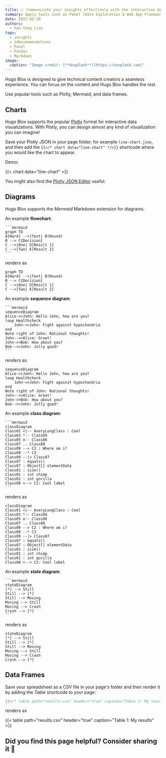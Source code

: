```yaml
---
title: 📈 Communicate your insights effectively with the interactive data visualizations that empower users
summary: Apply tools such as Panel (Data Exploration & Web App Framework for Python), Mermaid, and data frames.
date: 2022-02-28
authors:
  - han-teng_liao
tags:
  - insights
  - 👍Recommendations
  - Panel
  - Pandas
  - Markdown
image:
  caption: "Image credit: [**Unsplash**](https://unsplash.com)"
---
```


Hugo Blox is designed to give technical content creators a seamless experience. You can focus on the content and Hugo Blox handles the rest.

Use popular tools such as Plotly, Mermaid, and data frames.

## Charts

Hugo Blox supports the popular [Plotly](https://plot.ly/) format for interactive data visualizations. With Plotly, you can design almost any kind of visualization you can imagine!

Save your Plotly JSON in your page folder, for example `line-chart.json`, and then add the `{{</* chart data="line-chart" */>}}` shortcode where you would like the chart to appear.

Demo:

{{< chart data="line-chart" >}}

You might also find the [Plotly JSON Editor](http://plotly-json-editor.getforge.io/) useful.

## Diagrams

Hugo Blox supports the _Mermaid_ Markdown extension for diagrams.

An example **flowchart**:

    ```mermaid
    graph TD
    A[Hard] -->|Text| B(Round)
    B --> C{Decision}
    C -->|One| D[Result 1]
    C -->|Two| E[Result 2]
    ```

renders as

```mermaid
graph TD
A[Hard] -->|Text| B(Round)
B --> C{Decision}
C -->|One| D[Result 1]
C -->|Two| E[Result 2]
```

An example **sequence diagram**:

    ```mermaid
    sequenceDiagram
    Alice->>John: Hello John, how are you?
    loop Healthcheck
        John->>John: Fight against hypochondria
    end
    Note right of John: Rational thoughts!
    John-->>Alice: Great!
    John->>Bob: How about you?
    Bob-->>John: Jolly good!
    ```

renders as

```mermaid
sequenceDiagram
Alice->>John: Hello John, how are you?
loop Healthcheck
    John->>John: Fight against hypochondria
end
Note right of John: Rational thoughts!
John-->>Alice: Great!
John->>Bob: How about you?
Bob-->>John: Jolly good!
```

An example **class diagram**:

    ```mermaid
    classDiagram
    Class01 <|-- AveryLongClass : Cool
    Class03 *-- Class04
    Class05 o-- Class06
    Class07 .. Class08
    Class09 --> C2 : Where am i?
    Class09 --* C3
    Class09 --|> Class07
    Class07 : equals()
    Class07 : Object[] elementData
    Class01 : size()
    Class01 : int chimp
    Class01 : int gorilla
    Class08 <--> C2: Cool label
    ```

renders as

```mermaid
classDiagram
Class01 <|-- AveryLongClass : Cool
Class03 *-- Class04
Class05 o-- Class06
Class07 .. Class08
Class09 --> C2 : Where am i?
Class09 --* C3
Class09 --|> Class07
Class07 : equals()
Class07 : Object[] elementData
Class01 : size()
Class01 : int chimp
Class01 : int gorilla
Class08 <--> C2: Cool label
```

An example **state diagram**:

    ```mermaid
    stateDiagram
    [*] --> Still
    Still --> [*]
    Still --> Moving
    Moving --> Still
    Moving --> Crash
    Crash --> [*]
    ```

renders as

```mermaid
stateDiagram
[*] --> Still
Still --> [*]
Still --> Moving
Moving --> Still
Moving --> Crash
Crash --> [*]
```

## Data Frames

Save your spreadsheet as a CSV file in your page's folder and then render it by adding the _Table_ shortcode to your page:

```go
{{</* table path="results.csv" header="true" caption="Table 1: My results" */>}}
```

renders as

{{< table path="results.csv" header="true" caption="Table 1: My results" >}}

## Did you find this page helpful? Consider sharing it 🙌
